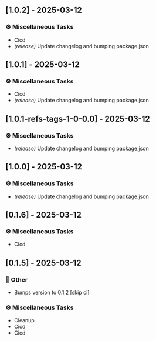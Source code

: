 ## [1.0.2] - 2025-03-12

### ⚙️ Miscellaneous Tasks

- Cicd
- *(release)* Update changelog and bumping package.json

<!-- generated by git-cliff -->
## [1.0.1] - 2025-03-12

### ⚙️ Miscellaneous Tasks

- Cicd
- *(release)* Update changelog and bumping package.json

<!-- generated by git-cliff -->
## [1.0.1-refs-tags-1-0-0.0] - 2025-03-12

### ⚙️ Miscellaneous Tasks

- *(release)* Update changelog and bumping package.json

<!-- generated by git-cliff -->
## [1.0.0] - 2025-03-12

### ⚙️ Miscellaneous Tasks

- *(release)* Update changelog and bumping package.json

<!-- generated by git-cliff -->
## [0.1.6] - 2025-03-12

### ⚙️ Miscellaneous Tasks

- Cicd

<!-- generated by git-cliff -->
## [0.1.5] - 2025-03-12

### 💼 Other

- Bumps version to 0.1.2 [skip ci]

### ⚙️ Miscellaneous Tasks

- Cleanup
- Cicd
- Cicd

<!-- generated by git-cliff -->
